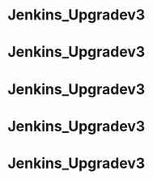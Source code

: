 # Jenkins_Upgradev3

# Jenkins_Upgradev3

# Jenkins_Upgradev3

# Jenkins_Upgradev3

# Jenkins_Upgradev3
